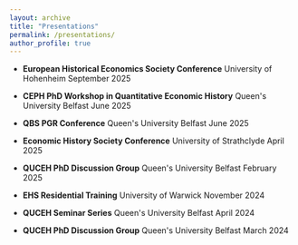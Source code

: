 ```yaml
---
layout: archive
title: "Presentations"
permalink: /presentations/
author_profile: true
---
```


- **European Historical Economics Society Conference** 
  University of Hohenheim 
  September 2025 

- **CEPH PhD Workshop in Quantitative Economic History** 
  Queen's University Belfast 
  June 2025 

- **QBS PGR Conference** 
  Queen's University Belfast 
  June 2025 

- **Economic History Society Conference** 
  University of Strathclyde 
  April 2025 

- **QUCEH PhD Discussion Group** 
  Queen's University Belfast 
  February 2025 

- **EHS Residential Training** 
  University of Warwick 
  November 2024 

- **QUCEH Seminar Series** 
  Queen's University Belfast 
  April 2024 

- **QUCEH PhD Discussion Group** 
  Queen's University Belfast 
  March 2024 
